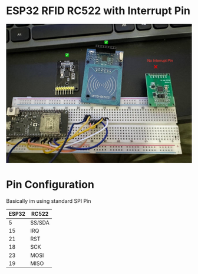 # ESP32 RFID RC522 with Interrupt Pin

![img](https://raw.githubusercontent.com/Asyasyarif/ESP32-RFID-RC522-with-Interrupt-Arduino/refs/heads/main/2025-04-25%2021.52.18.jpg)


# Pin Configuration

Basically im using standard SPI Pin

| ESP32 | RC522  |
|-------|--------|
| 5     | SS/SDA |
| 15    | IRQ    |
| 21    | RST    |
| 18    | SCK    |
| 23    | MOSI   |
| 19    | MISO   |
